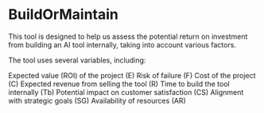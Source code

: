 # BuildOrMaintain

This tool is designed to help us assess the potential return on investment from building an AI tool internally, taking into account various factors.

The tool uses several variables, including:

Expected value (ROI) of the project (E)
Risk of failure (F)
Cost of the project (C)
Expected revenue from selling the tool (R)
Time to build the tool internally (Tb)
Potential impact on customer satisfaction (CS)
Alignment with strategic goals (SG)
Availability of resources (AR)
